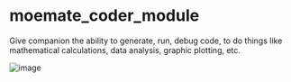 # moemate_coder_module
Give companion the ability to generate, run, debug code, to do things like mathematical calculations, data analysis, graphic plotting, etc.

![image](https://github.com/webaverse-studios/moemate_coder_module/assets/10785634/51c60451-320d-43e1-8a73-558b8990aaa9)